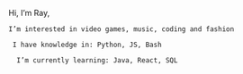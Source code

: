 Hi, I’m Ray,

    I’m interested in video games, music, coding and fashion
    
     I have knowledge in: Python, JS, Bash
     
      I’m currently learning: Java, React, SQL
      

